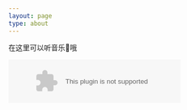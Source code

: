 ```yaml
---
layout: page
type: about
---
```


在这里可以听音乐🎵哦

<embed src="//music.163.com/style/swf/widget.swf?sid=496870294&type=2&auto=1&width=320&height=66" width="340" height="86"  allowNetworking="all"></embed>


